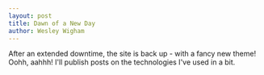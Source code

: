 ```yaml
---
layout: post
title: Dawn of a New Day
author: Wesley Wigham
---
```


After an extended downtime, the site is back up - with a fancy new theme! Oohh, aahhh! 
I'll publish posts on the technologies I've used in a bit.